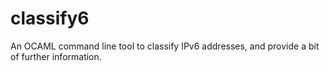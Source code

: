 classify6
=========

An OCAML command line tool to classify IPv6 addresses, and provide a bit of further information.
